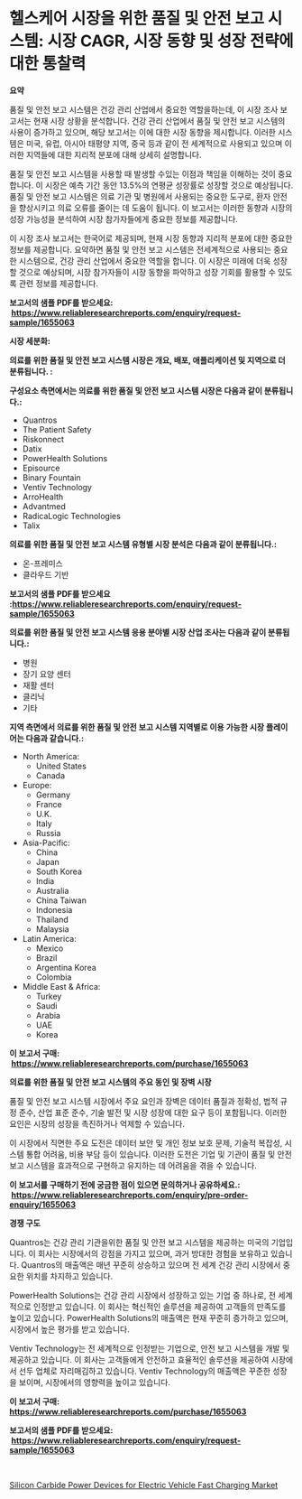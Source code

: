 <p><h1>헬스케어 시장을 위한 품질 및 안전 보고 시스템: 시장 CAGR, 시장 동향 및 성장 전략에 대한 통찰력</h1></p><p><strong>요약</strong></p>
<p><p>품질 및 안전 보고 시스템은 건강 관리 산업에서 중요한 역할을하는데, 이 시장 조사 보고서는 현재 시장 상황을 분석합니다. 건강 관리 산업에서 품질 및 안전 보고 시스템의 사용이 증가하고 있으며, 해당 보고서는 이에 대한 시장 동향을 제시합니다. 이러한 시스템은 미국, 유럽, 아시아 태평양 지역, 중국 등과 같이 전 세계적으로 사용되고 있으며 이러한 지역들에 대한 지리적 분포에 대해 상세히 설명합니다.</p><p>품질 및 안전 보고 시스템을 사용할 때 발생할 수있는 이점과 책임을 이해하는 것이 중요합니다. 이 시장은 예측 기간 동안 13.5%의 연평균 성장률로 성장할 것으로 예상됩니다. 품질 및 안전 보고 시스템은 의료 기관 및 병원에서 사용되는 중요한 도구로, 환자 안전을 향상시키고 의료 오류를 줄이는 데 도움이 됩니다. 이 보고서는 이러한 동향과 시장의 성장 가능성을 분석하여 시장 참가자들에게 중요한 정보를 제공합니다.</p><p>이 시장 조사 보고서는 한국어로 제공되며, 현재 시장 동향과 지리적 분포에 대한 중요한 정보를 제공합니다. 요약하면 품질 및 안전 보고 시스템은 전세계적으로 사용되는 중요한 시스템으로, 건강 관리 산업에서 중요한 역할을 합니다. 이 시장은 미래에 더욱 성장할 것으로 예상되며, 시장 참가자들이 시장 동향을 파악하고 성장 기회를 활용할 수 있도록 관련 정보를 제공합니다.</p></p>
<p><strong>보고서의 샘플 PDF를 받으세요: &nbsp;<a href="https://www.reliableresearchreports.com/enquiry/request-sample/1655063">https://www.reliableresearchreports.com/enquiry/request-sample/1655063</a></strong></p>
<p><strong>시장 세분화:</strong></p>
<p><strong> 의료를 위한 품질 및 안전 보고 시스템 시장은 개요, 배포, 애플리케이션 및 지역으로 더 분류됩니다. :</strong></p>
<p><strong>구성요소 측면에서는 의료를 위한 품질 및 안전 보고 시스템 시장은 다음과 같이 분류됩니다.:</strong></p>
<p><ul><li>Quantros</li><li>The Patient Safety</li><li>Riskonnect</li><li>Datix</li><li>PowerHealth Solutions</li><li>Episource</li><li>Binary Fountain</li><li>Ventiv Technology</li><li>ArroHealth</li><li>Advantmed</li><li>RadicaLogic Technologies</li><li>Talix</li></ul></p>
<p><strong> 의료를 위한 품질 및 안전 보고 시스템 유형별 시장 분석은 다음과 같이 분류됩니다.:</strong></p>
<p><ul><li>온-프레미스</li><li>클라우드 기반</li></ul></p>
<p><strong>보고서의 샘플 PDF를 받으세요 :<a href="https://www.reliableresearchreports.com/enquiry/request-sample/1655063">https://www.reliableresearchreports.com/enquiry/request-sample/1655063</a></strong></p>
<p><strong> 의료를 위한 품질 및 안전 보고 시스템 응용 분야별 시장 산업 조사는 다음과 같이 분류됩니다.:</strong></p>
<p><ul><li>병원</li><li>장기 요양 센터</li><li>재활 센터</li><li>클리닉</li><li>기타</li></ul></p>
<p><strong>지역 측면에서 의료를 위한 품질 및 안전 보고 시스템 지역별로 이용 가능한 시장 플레이어는 다음과 같습니다.:</strong></p>
<p><ul>
    <li>
        North America:
        <ul>
            <li>United States</li>
            <li>Canada</li>
        </ul>
    </li>
    <li>
        Europe:
        <ul>
            <li>Germany</li>
            <li>France</li>
            <li>U.K.</li>
            <li>Italy</li>
            <li>Russia</li>
        </ul>
    </li>
    <li>
        Asia-Pacific:
        <ul>
            <li>China</li>
            <li>Japan</li>
            <li>South Korea</li>
            <li>India</li>
            <li>Australia</li>
            <li>China Taiwan</li>
            <li>Indonesia</li>
            <li>Thailand</li>
            <li>Malaysia</li>
        </ul>
    </li>
    <li>
        Latin America:
        <ul>
            <li>Mexico</li>
            <li>Brazil</li>
            <li>Argentina Korea</li>
            <li>Colombia</li>
        </ul>
    </li>
    <li>
        Middle East & Africa:
        <ul>
            <li>Turkey</li>
            <li>Saudi</li>
            <li>Arabia</li>
            <li>UAE</li>
            <li>Korea</li>
        </ul>
    </li>
    </ul></p>
<p><strong>이 보고서 구매: &nbsp;<a href="https://www.reliableresearchreports.com/purchase/1655063">https://www.reliableresearchreports.com/purchase/1655063</a></strong></p>
<p><strong>의료를 위한 품질 및 안전 보고 시스템의 주요 동인 및 장벽 시장</strong></p>
<p><p>품질 및 안전 보고 시스템 시장에서 주요 요인과 장벽은 데이터 품질과 정확성, 법적 규정 준수, 산업 표준 준수, 기술 발전 및 시장 성장에 대한 요구 등이 포함됩니다. 이러한 요인은 시장의 성장을 촉진하거나 억제할 수 있습니다.</p><p>이 시장에서 직면한 주요 도전은 데이터 보안 및 개인 정보 보호 문제, 기술적 복잡성, 시스템 통합 어려움, 비용 부담 등이 있습니다. 이러한 도전은 기업 및 기관이 품질 및 안전 보고 시스템을 효과적으로 구현하고 유지하는 데 어려움을 겪을 수 있습니다.</p></p>
<p><strong>이 보고서를 구매하기 전에 궁금한 점이 있으면 문의하거나 공유하세요.: &nbsp;<a href="https://www.reliableresearchreports.com/enquiry/pre-order-enquiry/1655063">https://www.reliableresearchreports.com/enquiry/pre-order-enquiry/1655063</a></strong></p>
<p><strong>경쟁 구도</strong></p>
<p><p>Quantros는 건강 관리 기관을위한 품질 및 안전 보고 시스템을 제공하는 미국의 기업입니다. 이 회사는 시장에서의 강점을 가지고 있으며, 과거 방대한 경험을 보유하고 있습니다. Quantros의 매출액은 매년 꾸준히 상승하고 있으며 전 세계 건강 관리 시장에서 중요한 위치를 차지하고 있습니다.</p><p>PowerHealth Solutions는 건강 관리 시장에서 성장하고 있는 기업 중 하나로, 전 세계적으로 인정받고 있습니다. 이 회사는 혁신적인 솔루션을 제공하여 고객들의 만족도를 높이고 있습니다. PowerHealth Solutions의 매출액은 현재 꾸준히 증가하고 있으며, 시장에서 높은 평가를 받고 있습니다.</p><p>Ventiv Technology는 전 세계적으로 인정받는 기업으로, 안전 보고 시스템을 개발 및 제공하고 있습니다. 이 회사는 고객들에게 안전하고 효율적인 솔루션을 제공하여 시장에서 선두 업체로 자리매김하고 있습니다. Ventiv Technology의 매출액은 꾸준한 성장을 보이며, 시장에서의 영향력을 높이고 있습니다.</p></p>
<p><strong>이 보고서 구매: &nbsp; <a href="https://www.reliableresearchreports.com/purchase/1655063">https://www.reliableresearchreports.com/purchase/1655063</a></strong></p>
<p><strong>보고서의 샘플 PDF를 받으세요: &nbsp;<a href="https://www.reliableresearchreports.com/enquiry/request-sample/1655063">https://www.reliableresearchreports.com/enquiry/request-sample/1655063</a></strong><strong></strong></p>
<p>&nbsp;</p>
<p><p><a href="https://github.com/CliffMedina6/Market-Research-Report-List-4/blob/main/silicon-carbide-power-devices-for-electric-vehicle-fast-charging-market.md">Silicon Carbide Power Devices for Electric Vehicle Fast Charging Market</a></p></p>